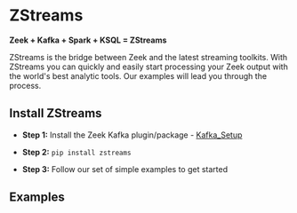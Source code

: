 # ZStreams

**Zeek + Kafka + Spark + KSQL = ZStreams**

ZStreams is the bridge between Zeek and the latest streaming toolkits. With ZStreams you can quickly and easily start processing your Zeek output with the world's best analytic tools. Our examples will lead you through the process.

## Install ZStreams 

- **Step 1:**
Install the Zeek Kafka plugin/package - [Kafka_Setup](docs/Kafka_Setup.md)

- **Step 2:** ```pip install zstreams```

- **Step 3:** Follow our set of simple examples to get started

## Examples
